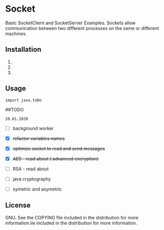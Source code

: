 # Socket
Basic SocketClient and SocketServer Examples.
Sockets allow communication between two different processes on the same or different machines.

## Installation
1. 
2.
3.

## Usage
```
import java.toDo
```

##TODO

`20.01.2020`
- [ ] background worker
- [x] ~~refactor variables names~~
- [x] ~~optimize socket to read and send messages~~
- [x] ~~AES - read about ( advanced encryption)~~
- [ ] RSA - read about
- [ ] java cryptography
- [ ] symetric and asymetric


## License
GNU. See the COPYING file included in the distribution for more information.ile included in the distribution for more information.